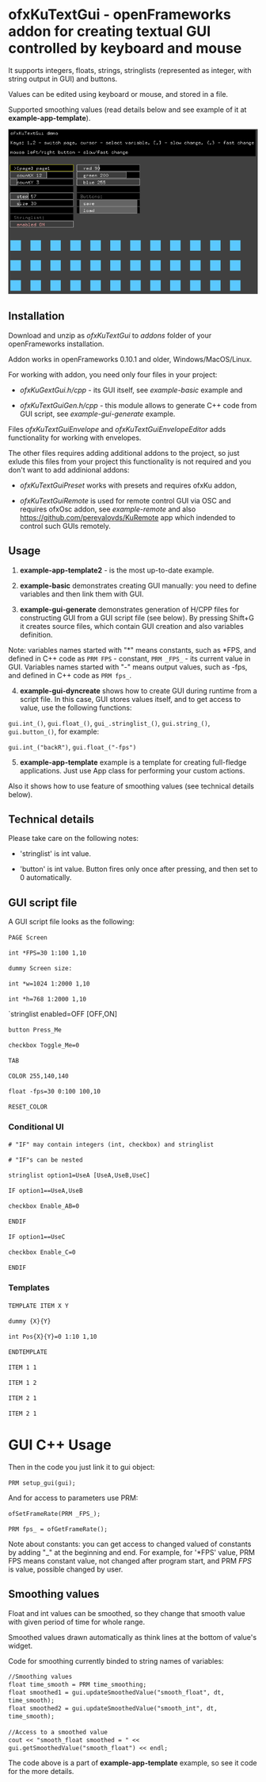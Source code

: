 # ofxKuTextGui - openFrameworks addon for creating textual GUI controlled by keyboard and mouse

It supports integers, floats, strings, stringlists (represented as integer, with string output in GUI) and buttons. 

Values can be edited using keyboard or mouse, and stored in a file.

Supported smoothing values (read details below and see example of it at  **example-app-template**).

![example-basic](https://github.com/perevalovds/ofxKuTextGui/raw/master/example-basic.png "example-basic screenshot")

## Installation

Download and unzip as *ofxKuTextGui* to *addons* folder of your openFrameworks installation.

Addon works in openFrameworks 0.10.1 and older, Windows/MacOS/Linux.

For working with addon, you need only four files in your project:

- *ofxKuGextGui.h/cpp* - its GUI itself, see *example-basic* example and 

- *ofxKuTextGuiGen.h/cpp* - this module allows to generate C++ code from GUI script, see *example-gui-generate* example.

Files *ofxKuTextGuiEnvelope* and *ofxKuTextGuiEnvelopeEditor* adds functionality for working with envelopes.


The other files requires adding additional addons to the  project, so just exlude this files  from your project this functionality is not required
and you don't want to add addinional addons:

- *ofxKuTextGuiPreset* works with presets and requires ofxKu addon,

- *ofxKuTextGuiRemote* is used for remote control GUI via OSC and requires ofxOsc addon, see *example-remote* and also 
https://github.com/perevalovds/KuRemote app which indended to control such GUIs remotely.



## Usage

1. **example-app-template2** - is the most up-to-date example.

2. **example-basic** demonstrates creating GUI manually: you need to define variables and then link them with GUI.

3. **example-gui-generate** demonstrates generation of H/CPP files for constructing GUI from a GUI script file (see below).
By pressing Shift+G it creates source files, which contain GUI creation and also variables definition.

Note: variables names started with "*" means constants, such as *FPS, and defined in C++ code as `PRM FPS` - constant, `PRM _FPS_` - its current value in GUI.
Variables names started with "-" means output values, such as -fps, and defined in C++ code as `PRM fps_`.


4. **example-gui-dyncreate** shows how to create GUI during runtime from a script file.
In this case, GUI stores values itself, and to get access to value, use the following functions:

`gui.int_()`, `gui.float_()`, `gui_.stringlist_()`, `gui.string_()`, `gui.button_()`, for example:

`gui.int_("backR")`, `gui.float_("-fps")`

5. **example-app-template** example is a template for creating full-fledge applications. Just use App class for performing your custom actions.

Also it shows how to use feature of smoothing values (see technical details below).

 

## Technical details

Please take care on the following notes:

* 'stringlist' is int value.

* 'button' is int value. Button fires only once after pressing, and then set to 0 automatically.

## GUI script file

A GUI script file looks as the following:

`PAGE Screen`

`int *FPS=30 1:100 1,10`

`dummy Screen size:`

`int *w=1024 1:2000 1,10`

`int *h=768 1:2000 1,10`

`stringlist enabled=OFF [OFF,ON]

`button Press_Me`

`checkbox Toggle_Me=0`

`TAB`

`COLOR 255,140,140`

`float -fps=30 0:100 100,10`

`RESET_COLOR`

### Conditional UI

`# "IF" may contain integers (int, checkbox) and stringlist`

`# "IF"s can be nested`

`stringlist option1=UseA [UseA,UseB,UseC]`

`IF option1==UseA,UseB`

`checkbox Enable_AB=0`

`ENDIF`

`IF option1==UseC`

`checkbox Enable_C=0`

`ENDIF`

### Templates

`TEMPLATE ITEM X Y`

`dummy {X}{Y}`

`int Pos{X}{Y}=0 1:10 1,10`

`ENDTEMPLATE`

`ITEM 1 1`

`ITEM 1 2`

`ITEM 2 1`

`ITEM 2 1`


# GUI C++ Usage
Then in the code you just link it to gui object:

`PRM setup_gui(gui);`

And for access to parameters use PRM:

`ofSetFrameRate(PRM _FPS_);`

`PRM fps_ = ofGetFrameRate();`

Note about constants: you can get access to changed valued of constants by adding "_" at the beginning and end.
For example, for '*FPS' value, PRM FPS means constant value, not changed after program start, and PRM _FPS_ is value,
possible changed by user.

## Smoothing values

Float and int values can be smoothed, so they change that smooth value with given period of time for whole range.

Smoothed values drawn automatically as think lines at the bottom of value's widget.

Code for smoothing currently binded to string names of variables:
```
//Smoothing values
float time_smooth = PRM time_smoothing;
float smoothed1 = gui.updateSmoothedValue("smooth_float", dt, time_smooth);
float smoothed2 = gui.updateSmoothedValue("smooth_int", dt, time_smooth);

//Access to a smoothed value
cout << "smooth_float smoothed = " << gui.getSmoothedValue("smooth_float") << endl;
```

The code above is a part of **example-app-template** example, so see it code for the more details.

